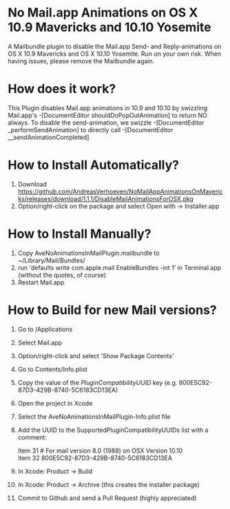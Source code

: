 No Mail.app Animations on OS X 10.9 Mavericks and 10.10 Yosemite
================================================================

A Mailbundle plugin to disable the Mail.app Send- and Reply-animations on OS X 10.9 Mavericks and OS X 10.10 Yosemite. Run on your own risk. When having issues, please remove the 
Mailbundle again.


How does it work?
================
This Plugin disables Mail.app animations in 10.9 and 10.10 by swizzling Mail.app's -[DocumentEditor shouldDoPopOutAnimation] to return NO always.
To disable the send-animation, we swizzle -[DocumentEditor _performSendAnimation] to directly call -[DocumentEditor __sendAnimationCompleted]


How to Install Automatically?
=============================

1. Download https://github.com/AndreasVerhoeven/NoMailAppAnimationsOnMavericks/releases/download/1.1.1/DisableMailAnimationsForOSX.pkg
2. Option/right-click on the package and select Open with -> Installer.app 

How to Install Manually?
========================
1. Copy AveNoAnimationsInMailPlugin.mailbundle  to ~/Library/Mail/Bundles/
2. run 'defaults write com.apple.mail EnableBundles -int 1' in Terminal.app (without the quotes, of course)
3. Restart Mail.app



How to Build for new Mail versions?
===================================
1. Go to /Applications
2. Select Mail.app
3. Option/right-click and select 'Show Package Contents'
4. Go to Contents/Info.plist
5. Copy the value of the _PluginCompatibilityUUID_ key (e.g. 800E5C92-87D3-429B-8740-5C6183CD13EA)
6. Open the project in Xcode
7. Select the AveNoAnimationsInMailPlugin-Info.plist file
8. Add the UUID to the SupportedPluginCompatibilityUUIDs list with a comment:

   Item 31 # For mail version 8.0 (1988) on OSX Version 10.10  
   Item 32 800E5C92-87D3-429B-8740-5C6183CD13EA
9. In Xcode: Product -> Build
10. In Xcode: Product -> Archive (this creates the installer package)
11. Commit to Github and send a Pull Request (highly appreciated)